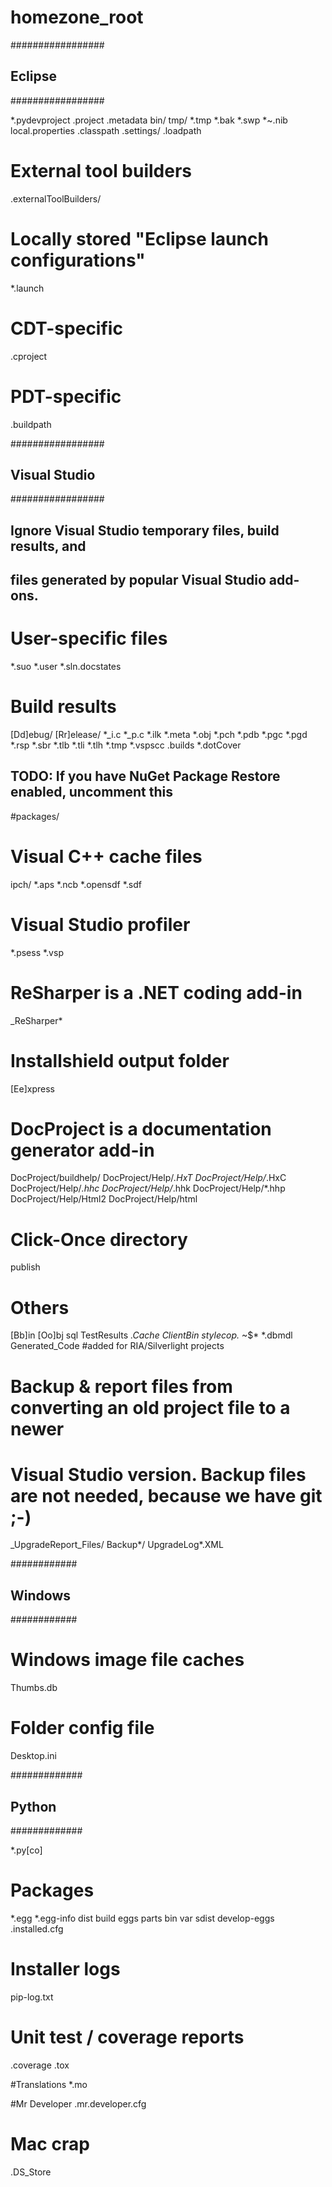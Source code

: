 homezone_root
=============
#################
## Eclipse
#################

*.pydevproject
.project
.metadata
bin/
tmp/
*.tmp
*.bak
*.swp
*~.nib
local.properties
.classpath
.settings/
.loadpath

# External tool builders
.externalToolBuilders/

# Locally stored "Eclipse launch configurations"
*.launch

# CDT-specific
.cproject

# PDT-specific
.buildpath


#################
## Visual Studio
#################

## Ignore Visual Studio temporary files, build results, and
## files generated by popular Visual Studio add-ons.

# User-specific files
*.suo
*.user
*.sln.docstates

# Build results
[Dd]ebug/
[Rr]elease/
*_i.c
*_p.c
*.ilk
*.meta
*.obj
*.pch
*.pdb
*.pgc
*.pgd
*.rsp
*.sbr
*.tlb
*.tli
*.tlh
*.tmp
*.vspscc
.builds
*.dotCover

## TODO: If you have NuGet Package Restore enabled, uncomment this
#packages/

# Visual C++ cache files
ipch/
*.aps
*.ncb
*.opensdf
*.sdf

# Visual Studio profiler
*.psess
*.vsp

# ReSharper is a .NET coding add-in
_ReSharper*

# Installshield output folder
[Ee]xpress

# DocProject is a documentation generator add-in
DocProject/buildhelp/
DocProject/Help/*.HxT
DocProject/Help/*.HxC
DocProject/Help/*.hhc
DocProject/Help/*.hhk
DocProject/Help/*.hhp
DocProject/Help/Html2
DocProject/Help/html

# Click-Once directory
publish

# Others
[Bb]in
[Oo]bj
sql
TestResults
*.Cache
ClientBin
stylecop.*
~$*
*.dbmdl
Generated_Code #added for RIA/Silverlight projects

# Backup & report files from converting an old project file to a newer
# Visual Studio version. Backup files are not needed, because we have git ;-)
_UpgradeReport_Files/
Backup*/
UpgradeLog*.XML



############
## Windows
############

# Windows image file caches
Thumbs.db

# Folder config file
Desktop.ini


#############
## Python
#############

*.py[co]

# Packages
*.egg
*.egg-info
dist
build
eggs
parts
bin
var
sdist
develop-eggs
.installed.cfg

# Installer logs
pip-log.txt

# Unit test / coverage reports
.coverage
.tox

#Translations
*.mo

#Mr Developer
.mr.developer.cfg

# Mac crap
.DS_Store
